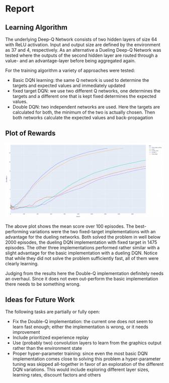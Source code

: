 # Report
## Learning Algorithm
	
The underlying Deep-Q Network consists of two hidden layers of size 64 with ReLU activation.
Input and output size are defined by the environment as 37 and 4, respectively.
As an alternative a Dueling Deep-Q Network was tested where the outputs of the second hidden
layer are routed through a value- and an advantage-layer before being aggregated again. 

For the training algorithm a variety of approaches were tested:
* Basic DQN learning: the same Q network is used to determine the targets and expected values 
    and immediately updated 
* fixed target DQN: we use two different Q networks, one determines the targets and a different 
    one that is kept fixed determines the expected values. 
* Double DQN: two independent networks are used. Here the targets are calculated for both, 
    the minimum of the two is actually chosen. Then both networks calculate the expected
    values and back-propagation

## Plot of Rewards
	
![alt text](figures/scores.png "Scores")

The above plot shows the mean score over 100 episodes. The best-performing variations were the 
two fixed-target implementations with an advantage for the dueling networks. Both solved the 
problem in well below 2000 episodes, the dueling DQN implementation with fixed target in 1475 episodes.
The other three implementations performed rather similar with
a slight advantage for the basic implementation with a dueling DQN. Notice that while they did
not solve the problem sufficiently fast, all of them were clearly learning. 

Judging from the results here the Double-Q implementation definitely needs an overhaul. 
Since it does not even out-perform the basic implementation there needs to be something wrong. 

## Ideas for Future Work
The following tasks are partially or fully open:
* Fix the Double-Q implementation: the current one does not seem to learn fast enough;
  either the implementation is wrong, or it needs improvement
* Include prioritized experience replay
* Use (probably two) convolution layers to learn from the graphics output rather than the 
    environment state
* Proper hyper-parameter training: since even the most basic DQN implementation comes close 
    to solving this problem a hyper-parameter tuning was skipped all-together in favor 
    of an exploration of the different DQN variations. This would include exploring different
  layer sizes, learning rates, discount factors and others